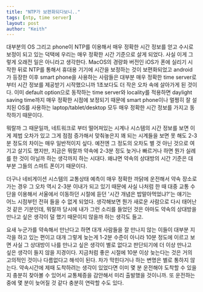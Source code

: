 ```yaml
---
title: "NTP가 보편화되다보니.."
tags: [ntp, time server]
layout: post
author: "Keith"
---
```


대부분의 OS 그리고 phone이 NTP를 이용해서 매우 정확한 시간 정보를 얻고 수시로 보정이 되고 있는 덕택에 우리는 매우 정확한 시간 기준으로 살게 되었다. 사실 이게 그렇게 오래전 일은 아니라고 생각한다. MacOS의 경량화 버전인 iOS가 폰에 실리기 시작한 뒤로 NTP를 통해서 휴대용 기기에 시간을 보정하는 것이 보편화되었고 android가 등장한 이후 smart phone을 사용하는 사람들은 대부분 매우 정확한 time server로부터 시간 정보를 제공받기 시작했으니까 1초보다도 더 작은 오차 속에 살아가게 된 것이다. 이미 default option으로 동작하는 time server와 locality를 적용하면 daylight saving time까지 매우 정확한 시점에 보정되기 때문에 smart phone이나 멀쩡히 잘 설치된 OS를 사용하는 laptop/tablet/desktop 모두 매우 정확한 시간 정보를 가지고 동작하기 때문이다. 

뭐랄까 그 때문일까, 네트워크로 부터 떨어져있는 시계나 시스템의 시간 정보를 보면 이게 제법 오차가 있고 그게 점점 증가해서 맞춰놓은지 꽤 되는 시계들을 보면 못 해도 2-3분 정도의 차이는 매우 일반적이지 싶다. 예전엔 그 정도의 오차도 별 것 아닌 것으로 여기고 살기도 했지만, 지금은 뭐랄까 약속에 2-3분 정도 늦거나 빠르거나 하면 뭔가 실례를 한 것이 아닐까 하는 생각까지 하는 시대다. 왜냐면 약속의 상대방의 시간 기준은 대부분 그들의 스마트 폰이기 때문이다. 

더구나 네비게이션 시스템의 교통상태 예측이 매우 정확한 까닭에 운전해서 약속 장소로 가는 경우 그 오차 역시 2-3분 이내가 되고 있기 때문에 사실 나처럼 한 때 대중 교통 수단을 이용해서 서울에서 이동하던 시절에 듣던 '시간 개념은 밥말아먹었냐?'는 얘기는 어느 시점부턴 전혀 들을 수 없게 되었다. 생각해보면 뭔가 새로운 사람으로 다시 태어난 것 같은 기분인데, 뭐랄까 당시에 내가 그런 소리를 들었던 것은 아마도 약속의 상대방을 만나고 싶은 생각이 덜 했기 때문이지 않을까 하는 생각도 들고. 

요새 누군가를 약속해서 만난다고 하면 대개 사람들을 잘 만나지 않는 이들이 대부분 지각을 하고 있는 편이고 대개 그렇게 늦는게 1-2분 수준이 아니라 10분 정도에 이르고 보면 사실 그 상대방이 나를 만나고 싶은 생각이 별로 없다고 판단되기에 더 이상 만나고 싶은 생각이 들지 않을 지경이다. 지금처럼 좋은 시절에 10분 이상 늦는다는 것은 거의 고의적인 것이나 다름없다고 해석이 된다. 차가 막힌다거나 하는 변명은 별로 통하지 않는다. 약속시간에 제때 도착하려는 생각이 있었다면 이미 몇 분 운전해야 도착할 수 있을지 충분히 찾아볼 수 있어서 교통체증을 감안해서 미리 출발했을 것이니까. 또 운전하는 중에 몇 분이 늦어질 것 같다 충분히 연락할 수도 있다. 

